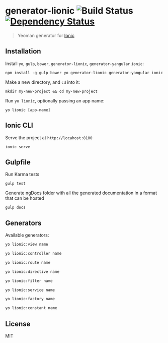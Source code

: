 # generator-lionic ![Build Status](https://travis-ci.org/loetjvr/generator-lionic.svg?branch=master) [![Dependency Status](https://david-dm.org/loetjvr/generator-lionic.svg)](https://david-dm.org/loetjvr/generator-lionic.svg)

> Yeoman generator for [Ionic](http://ionicframework.com/)

## Installation

Install `yo`, `gulp`, `bower`, `generator-lionic`, `generator-yangular` `ionic`:
```
npm install -g gulp bower yo generator-lionic generator-yangular ionic
```

Make a new directory, and `cd` into it:
```
mkdir my-new-project && cd my-new-project
```

Run `yo lionic`, optionally passing an app name:
```
yo lionic [app-name]
```

## Ionic CLI
Serve the project at `http://locahost:8100`
```
ionic serve
```

## Gulpfile
Run Karma tests
```
gulp test
```
Generate [ngDocs](https://github.com/angular/angular.js/wiki/Writing-AngularJS-Documentation) folder with all the generated documentation in a format that can be hosted
```
gulp docs
```

## Generators

Available generators:
```bash
yo lionic:view name
```

```bash
yo lionic:controller name
```

```bash
yo lionic:route name
```

```bash
yo lionic:directive name
```

```bash
yo lionic:filter name
```

```bash
yo lionic:service name
```

```bash
yo lionic:factory name
```

```bash
yo lionic:constant name
```

## License

MIT
